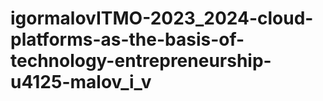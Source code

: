 # igormalovITMO-2023_2024-cloud-platforms-as-the-basis-of-technology-entrepreneurship-u4125-malov_i_v